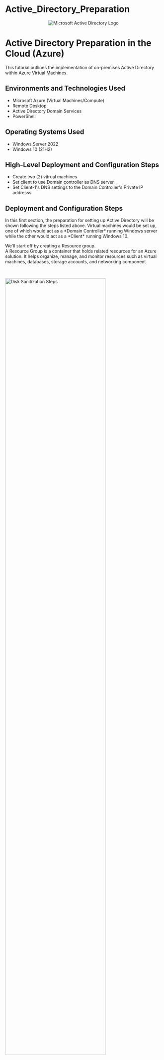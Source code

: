 # Active_Directory_Preparation

<p align="center">
<img src="https://i.imgur.com/dD3HdHo.jpeg" alt="Microsoft Active Directory Logo"/>
</p>

<h1>Active Directory Preparation in the Cloud (Azure)</h1>
This tutorial outlines the implementation of on-premises Active Directory within Azure Virtual Machines.<br />


<h2>Environments and Technologies Used</h2>

- Microsoft Azure (Virtual Machines/Compute)
- Remote Desktop
- Active Directory Domain Services
- PowerShell

<h2>Operating Systems Used </h2>

- Windows Server 2022
- Windows 10 (21H2)

<h2>High-Level Deployment and Configuration Steps</h2>

- Create two (2) vitrual machines
- Set client to use Domain controller as DNS server
- Set Client-1's DNS settings to the Domain Controller's Private IP addresss

<h2>Deployment and Configuration Steps</h2>

<p>
In this first section, the preparation for setting up Active Directory will be shown following the steps listed above. Virtual machines would be set up, one of which would act as a *Domain Controller* running Windows server while the other would act as a *Client* running Windows 10.<br /> 

We'll start off by creating a Resource group.  <br /> A Resource Group is a container that holds related resources for an Azure solution. It helps organize, manage, and monitor resources such as virtual machines, databases, storage accounts, and networking component
</p>
<br />
<p>
<img src="https://i.imgur.com/qwgqJOD.png" height="80%" width="80%" alt="Disk Sanitization Steps"/>
</p> 
<p>
Next, we'll create a Virtual Network. Once it is created, we'll move on to creating the virtual machines. <br /> A Virtual Network is a foundational networking service that enables secure communication between Azure resources, the internet, and on-premises networks. It is similar to a traditional network in an on-premises data center but provides the scalability and flexibility of the cloud.
<br />

<p>
<img src="https://i.imgur.com/ia58fYB.png" height="80%" width="80%" alt="Disk Sanitization Steps"/>
</p>
<p>
We will have two(2) virtual machines(VM) created for this project. The first VM will serve as a the "Domain Controller(DC)" while the other will serve as the "Client". 
<br /><br /> A Domain Controller (DC) is a server in a Windows Server Active Directory (AD) environment that manages network security, authentication, and access control. It is responsible for authenticating and authorizing users and computers in a domain by handling login requests, enforcing security policies, and managing user accounts.
<br /> <br /> FIRST VIRTUAL MACHINE<br />
Name: DC-1<br />
Operating System: Windows (Windows Server 2022 Datacenter Azure Edition)
<br /><br />
SECOND VIRTUAL MACHINE(VM)<br />
Name: client 1<br />
Operating System: Windows (Windows 10 Pro) <br />

To create a virtual machine, navigate to "Virtual Machines", choose the Resource group,  name the VM, select the region, select the image (base operating system), select the size (to support the workload to be run), set the username and password(this will be needed later to remotely connect to the VM). On the networking page, make sure the Virtual network created earlier is selected. Click "Review+Create" and then "Create".
Repeat the same process to create the second virtual machine. 
</p>
<br />

<p>
<img src="https://i.imgur.com/2cdkZFq.png" height="80%" width="80%" alt="Disk Sanitization Steps"/>
</p>
<p>
<br /><br /> Now we have the virtual machines running, the Domain Controller's NIC(network Interface card) Private IP address would be set to static. The reason for this is to ensure network stability, reliability and proper Active Directory functionality. A Domain controller provides essential services like DNS, DHCP, and authentication. If its IP address changes dynamically (via DHCP), clients and other servers may lose connection, leading to authentication failures. A static IP ensures that all devices and applications can consistently find the DC. 
<br /><br /> Click on dc-1 > "Networking" > "Network settings" > Newtork Interface/IP config > ipconfig1 > Allocation to be STATIC
</p>
<br />

<p>
<img src="https://i.imgur.com/EFpnj7L.png" height="80%" width="80%" alt="Disk Sanitization Steps"/>
</p>
<br />

<p>
Next, login into DC-1's VM through "REMOTE DESKTOP CONNECTION". Look in the search tab on your computer. <br /><br />
To login to the VM - DC-1, we'll use its public IP address. Input the username and password that was set when creating the VM. (NOTE: To input username and password, click on "More choices" and "Use a different account")
</p>
<br />

<p>
<img src="https://i.imgur.com/r7er6us.png" height="80%" width="80%" alt="Disk Sanitization Steps"/>
</p>
<br />
<p>
<img src="https://i.imgur.com/6i60hEm.png" height="80%" width="80%" alt="Disk Sanitization Steps"/>
</p>
<br /><br />

<p>
Now we'll set client-1's DNS settings to DC-1's Private IP address.<br />

Active Directory uses DNS to locate Domain Controllers(DC) and other directory services. The reason for setting client-1's DNS settings to private IP of DC-1 is to prevent failure in authentication and access to domain resources. To explain this better, when a VM(client-1) joins the domain, it needs to use the DC's DNS rather than the Virtual network's DNS server, which in this case would be Azure. <br /> 

Take the IP address of DC-1, navigate to "client-1" > network settings > "Network interface/ipconfig" > "DNS servers" > select "Custom" and input the ip address. Save the settings . Go back to client-1 VM and restart it
</p>
<br />

<p>
<img src="https://i.imgur.com/tTpI7Bu.png" height="80%" width="80%" alt="Disk Sanitization Steps"/>
</p>
<br /><br />


<p>
Once that's done, we will login to client-1's VM and attempt to ping DC-1's private IP address. We'll login to client-1's VM in same way, we logged into DC-1 via Remote Desktop Connection. Once logged in, open up "Windows Powershell" and type "ping 10.0.0.4"
</p>
<br />

<p>
<img src="https://i.imgur.com/KLyjIkt.png" height="80%" width="80%" alt="Disk Sanitization Steps"/>
</p>
<br /><br />

<p>
We were successfully able to ping DC-1's private IP address as seen above. NOTE: If the response from the ping shows "Destination host unreachable", then probably it's on a different virtual network or the firewall's blocking the traffic
</p>
<br />

<p>
To take a look at the IP configuration, we'll run "ip config /all".  This shows the DNS server's ip address as the DC-1's private Ip address. 
</p>
<br />

<p>
<img src="https://i.imgur.com/DX9HQCi.png" height="80%" width="80%" alt="Disk Sanitization Steps"/>
</p>
<br /><br />
